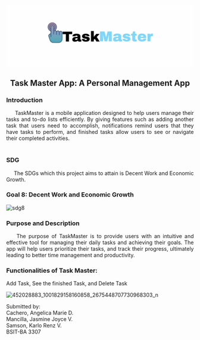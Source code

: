 ![mainheader](https://github.com/angelicamariecachero/Final_Project_AppDev/blob/main/assets/images/logo.jpg.jpg)
<h2 align="center"> Task Master App: A Personal Management App</h2>

<h3> Introduction </h3> <i class="fa-solid fa-1"></i>
  <p align=justify>
&nbsp;&nbsp;&nbsp;&nbsp; TaskMaster is a mobile application designed to help users manage their tasks and to-do lists efficiently. By giving features such as adding another task that users need to accomplish, notifications remind users that they have tasks to perform, and finished tasks allow users to see or navigate their completed activities.
<br></br>

<h3> SDG </h3> <i class="fa-solid fa-1"></i>

<p align=justify> &nbsp;&nbsp;&nbsp;&nbsp; The SDGs which this project aims to attain is Decent Work and Economic Growth.

<h3> Goal 8: Decent Work and Economic Growth </h3> <i class="fa-solid fa-1"></i>

![sdg8](https://user-images.githubusercontent.com/102529828/181732978-0b7032cb-dc9a-4c38-8ec1-16dd09f58cdf.png)

 <h3> Purpose and Description </h3> <i class="fa-solid fa-1"></i>
 
<p align=justify> &nbsp;&nbsp;&nbsp;&nbsp;The purpose of TaskMaster is to provide users with an intuitive and effective tool for managing their daily tasks and achieving their goals. The app will help users prioritize their tasks, and track their progress, ultimately leading to better time management and productivity.

 <h3> Functionalities of Task Master: </h3> <i class="fa-solid fa-1"></i>

Add Task, See the finished Task, and Delete Task

![452028883_1001829158160858_2675448707730968303_n](https://github.com/user-attachments/assets/ec123117-2b4d-4bb8-b41c-6bae46b33c0d)


Submitted by:<br>
Cachero, Angelica Marie D.<br>
Mancilla, Jasmine Joyce V.<br>
Samson, Karlo Renz V.<br>
BSIT-BA 3307


